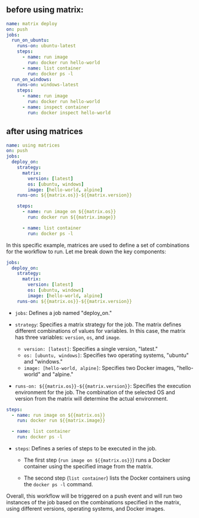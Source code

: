 ## before using matrix:

```yaml
name: matrix deploy
on: push
jobs:
  run_on_ubuntu:
    runs-on: ubuntu-latest
    steps:
      - name: run image
        run: docker run hello-world
      - name: list container
        run: docker ps -l
  run_on_windows:
    runs-on: windows-latest
    steps:
      - name: run image
        run: docker run hello-world
      - name: inspect container
        run: docker inspect hello-world
```
## after using matrices
```yaml
name: using matrices
on: push
jobs:
  deploy_on:
    strategy:
      matrix:
        version: [latest]
        os: [ubuntu, windows]
        image: [hello-world, alpine]
    runs-on: ${{matrix.os}}-${{matrix.version}}

    steps:
      - name: run image on ${{matrix.os}}
        run: docker run ${{matrix.image}}

      - name: list container
        run: docker ps -l
```
In this specific example, matrices are used to define a set of combinations for the workflow to run. Let me break down the key components:

```yaml
jobs:
  deploy_on:
    strategy:
      matrix:
        version: [latest]
        os: [ubuntu, windows]
        image: [hello-world, alpine]
    runs-on: ${{matrix.os}}-${{matrix.version}}
```

- `jobs`: Defines a job named "deploy_on."

- `strategy`: Specifies a matrix strategy for the job. The matrix defines different combinations of values for variables. In this case, the matrix has three variables: `version`, `os`, and `image`.

  - `version: [latest]`: Specifies a single version, "latest."
  - `os: [ubuntu, windows]`: Specifies two operating systems, "ubuntu" and "windows."
  - `image: [hello-world, alpine]`: Specifies two Docker images, "hello-world" and "alpine."

- `runs-on: ${{matrix.os}}-${{matrix.version}}`: Specifies the execution environment for the job. The combination of the selected OS and version from the matrix will determine the actual environment.

```yaml
steps:
  - name: run image on ${{matrix.os}}
    run: docker run ${{matrix.image}}

  - name: list container
    run: docker ps -l
```

- `steps`: Defines a series of steps to be executed in the job.

  - The first step (`run image on ${{matrix.os}}`) runs a Docker container using the specified image from the matrix.

  - The second step (`list container`) lists the Docker containers using the `docker ps -l` command.

Overall, this workflow will be triggered on a push event and will run two instances of the job based on the combinations specified in the matrix, using different versions, operating systems, and Docker images.